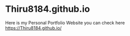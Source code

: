 # Thiru8184.github.io
Here is my Personal Portfolio Website you can check here  https://Thiru8184.github.io/
